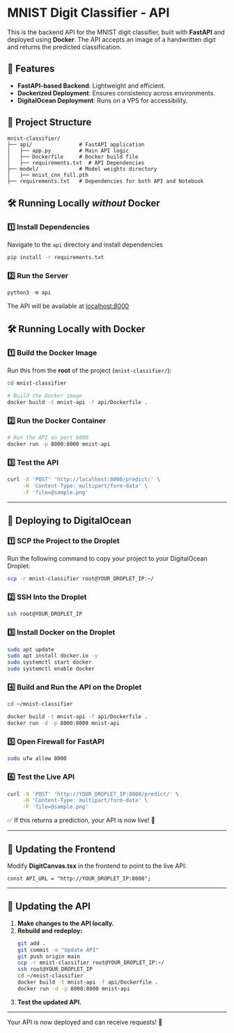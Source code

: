# MNIST Digit Classifier - API

This is the backend API for the MNIST digit classifier, built with **FastAPI** and deployed using **Docker**. The API accepts an image of a handwritten digit and returns the predicted classification.

## 🚀 Features
- **FastAPI-based Backend**: Lightweight and efficient.
- **Dockerized Deployment**: Ensures consistency across environments.
- **DigitalOcean Deployment**: Runs on a VPS for accessibility.

## 📂 Project Structure
```
mnist-classifier/
├── api/               # FastAPI application
│   ├── app.py         # Main API logic
│   ├── Dockerfile     # Docker build file
│   ├── requirements.txt  # API Dependencies
├── model/             # Model weights directory
│   ├── mnist_cnn_full.pth
├── requirements.txt   # Dependencies for both API and Notebook
```

## 🛠️ Running Locally *without* Docker
### **1️⃣ Install Dependencies**
Navigate to the `api` directory and install dependencies
```bash
pip install -r requirements.txt
```

### **2️⃣ Run the Server**
```python
python3 -m api
```

The API will be available at [localhost:8000](http://localhost:8000)

## 🛠️ Running Locally with Docker
### **1️⃣ Build the Docker Image**
Run this from the **root** of the project (`mnist-classifier/`):
```bash
cd mnist-classifier

# Build the Docker image
docker build -t mnist-api -f api/Dockerfile .
```

### **2️⃣ Run the Docker Container**
```bash
# Run the API on port 8000
docker run -p 8000:8000 mnist-api
```

### **3️⃣ Test the API**
```bash
curl -X 'POST' 'http://localhost:8000/predict/' \
     -H 'Content-Type: multipart/form-data' \
     -F 'file=@sample.png'
```

---

## 🚀 Deploying to DigitalOcean
### **1️⃣ SCP the Project to the Droplet**
Run the following command to copy your project to your DigitalOcean Droplet:
```bash
scp -r mnist-classifier root@YOUR_DROPLET_IP:~/
```

### **2️⃣ SSH Into the Droplet**
```bash
ssh root@YOUR_DROPLET_IP
```

### **3️⃣ Install Docker on the Droplet**
```bash
sudo apt update
sudo apt install docker.io -y
sudo systemctl start docker
sudo systemctl enable docker
```

### **4️⃣ Build and Run the API on the Droplet**
```bash
cd ~/mnist-classifier

docker build -t mnist-api -f api/Dockerfile .
docker run -d -p 8000:8000 mnist-api
```

### **5️⃣ Open Firewall for FastAPI**
```bash
sudo ufw allow 8000
```

### **6️⃣ Test the Live API**
```bash
curl -X 'POST' 'http://YOUR_DROPLET_IP:8000/predict/' \
     -H 'Content-Type: multipart/form-data' \
     -F 'file=@sample.png'
```

✅ If this returns a prediction, your API is now live! 🎉

---

## 🔗 Updating the Frontend
Modify **DigitCanvas.tsx** in the frontend to point to the live API:
```tsx
const API_URL = "http://YOUR_DROPLET_IP:8000";
```

---

## 🔧 Updating the API
1. **Make changes to the API locally.**
2. **Rebuild and redeploy:**
   ```bash
   git add .
   git commit -m "Update API"
   git push origin main
   scp -r mnist-classifier root@YOUR_DROPLET_IP:~/
   ssh root@YOUR_DROPLET_IP
   cd ~/mnist-classifier
   docker build -t mnist-api -f api/Dockerfile .
   docker run -d -p 8000:8000 mnist-api
   ```
3. **Test the updated API.**

---

Your API is now deployed and can receive requests! 🚀

